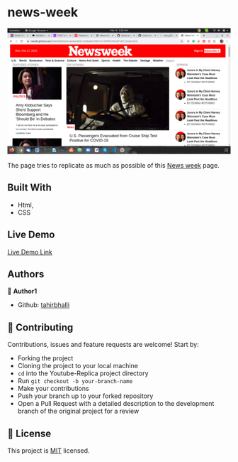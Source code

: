 # news-week

![screenshot](./screenshot.png)

The page tries to replicate as much as possible of this [News week](https://www.newsweek.com/) page.

## Built With

- Html,
- CSS

## Live Demo

[Live Demo Link](https://rawcdn.githack.com/Tahirbhalli/news-week/886e8787c9a3e3fa5a960b100301fb0f040b4e63/index.html)


## Authors

👤 **Author1**

- Github: [tahirbhalli](https://github.com/tahirbhalli/)

## 🤝 Contributing

Contributions, issues and feature requests are welcome! Start by:
* Forking the project
* Cloning the project to your local machine
* `cd` into the Youtube-Replica project directory
* Run `git checkout -b your-branch-name`
* Make your contributions
* Push your branch up to your forked repository
* Open a Pull Request with a detailed description to the development branch of the original project for a review

## 📝 License

This project is [MIT](https://opensource.org/licenses/MIT) licensed.

